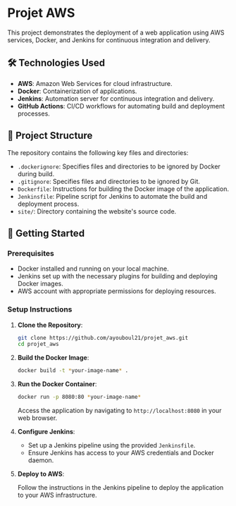 # Projet AWS

This project demonstrates the deployment of a web application using AWS services, Docker, and Jenkins for continuous integration and delivery.

## 🛠️ Technologies Used

- **AWS**: Amazon Web Services for cloud infrastructure.
- **Docker**: Containerization of applications.
- **Jenkins**: Automation server for continuous integration and delivery.
- **GitHub Actions**: CI/CD workflows for automating build and deployment processes.

## 📁 Project Structure

The repository contains the following key files and directories:

- `.dockerignore`: Specifies files and directories to be ignored by Docker during build.
- `.gitignore`: Specifies files and directories to be ignored by Git.
- `Dockerfile`: Instructions for building the Docker image of the application.
- `Jenkinsfile`: Pipeline script for Jenkins to automate the build and deployment process.
- `site/`: Directory containing the website's source code.

## 🚀 Getting Started

### Prerequisites

- Docker installed and running on your local machine.
- Jenkins set up with the necessary plugins for building and deploying Docker images.
- AWS account with appropriate permissions for deploying resources.

### Setup Instructions

1. **Clone the Repository**:

   ```bash
   git clone https://github.com/ayouboul21/projet_aws.git
   cd projet_aws
   ```

2. **Build the Docker Image**:

   ```bash
   docker build -t *your-image-name* .
   ```

3. **Run the Docker Container**:

   ```bash
   docker run -p 8080:80 *your-image-name*
   ```

   Access the application by navigating to `http://localhost:8080` in your web browser.

4. **Configure Jenkins**:

   - Set up a Jenkins pipeline using the provided `Jenkinsfile`.
   - Ensure Jenkins has access to your AWS credentials and Docker daemon.

5. **Deploy to AWS**:

   Follow the instructions in the Jenkins pipeline to deploy the application to your AWS infrastructure.
